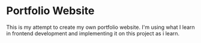 # Portfolio Website
This is my attempt to create my own portfolio website.
I'm using what I learn in frontend development and implementing it on this project as i learn.
